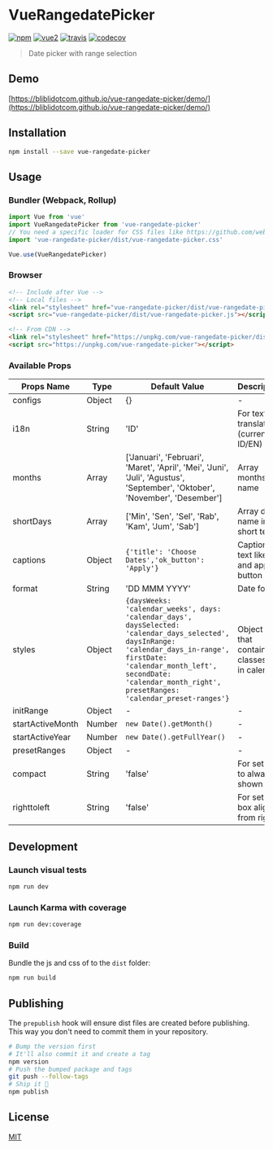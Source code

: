 # VueRangedatePicker

[![npm](https://img.shields.io/npm/v/vue-rangedate-picker.svg)](https://www.npmjs.com/package/vue-rangedate-picker) [![vue2](https://img.shields.io/badge/vue-2.x-brightgreen.svg)](https://vuejs.org/) [![travis](https://img.shields.io/travis/bliblidotcom/vue-rangedate-picker.svg)](https://travis-ci.org/bliblidotcom/vue-rangedate-picker) [![codecov](https://codecov.io/gh/bliblidotcom/vue-rangedate-picker/branch/master/graph/badge.svg)](https://codecov.io/gh/bliblidotcom/vue-rangedate-picker)

> Date picker with range selection

## Demo

[https://bliblidotcom.github.io/vue-rangedate-picker/demo/](https://bliblidotcom.github.io/vue-rangedate-picker/demo/)

## Installation

```bash
npm install --save vue-rangedate-picker
```

## Usage

### Bundler (Webpack, Rollup)

```js
import Vue from 'vue'
import VueRangedatePicker from 'vue-rangedate-picker'
// You need a specific loader for CSS files like https://github.com/webpack/css-loader
import 'vue-rangedate-picker/dist/vue-rangedate-picker.css'

Vue.use(VueRangedatePicker)
```

### Browser

```html
<!-- Include after Vue -->
<!-- Local files -->
<link rel="stylesheet" href="vue-rangedate-picker/dist/vue-rangedate-picker.css"></link>
<script src="vue-rangedate-picker/dist/vue-rangedate-picker.js"></script>

<!-- From CDN -->
<link rel="stylesheet" href="https://unpkg.com/vue-rangedate-picker/dist/vue-rangedate-picker.css"></link>
<script src="https://unpkg.com/vue-rangedate-picker"></script>
```

### Available Props


| Props Name                 | Type             | Default Value  | Description                         	|
|--------------------------- |------------------|--------------- | ------------------------------------	|
| configs                     | Object           | {}             | -                                    |
| i18n                       | String           | 'ID'           | For text translation (currently: ID/EN) |
| months                     | Array            | ['Januari', 'Februari', 'Maret', 'April', 'Mei', 'Juni', 'Juli', 'Agustus', 'September', 'Oktober', 'November', 'Desember']              | Array months name |
| shortDays                  | Array            | ['Min', 'Sen', 'Sel', 'Rab', 'Kam', 'Jum', 'Sab']  |  Array date name in short text     |
| captions                   | Object           | `{'title': 'Choose Dates','ok_button': 'Apply'}`              | Caption text like title and apply button                                    |
| format                     | String           | 'DD MMM YYYY'              | Date format                                   |
| styles                     | Object           | `{daysWeeks: 'calendar_weeks', days: 'calendar_days', daysSelected: 'calendar_days_selected', daysInRange: 'calendar_days_in-range', firstDate: 'calendar_month_left', secondDate: 'calendar_month_right', presetRanges: 'calendar_preset-ranges'}`              | Object set that contains classes use in calendar |
| initRange                  | Object           | -              | -                                    |
| startActiveMonth           | Number           | `new Date().getMonth()`    | -                                    |
| startActiveYear            | Number           | `new Date().getFullYear()` | -                                    |
| presetRanges               | Object           | -              | -                                    |
| compact                    | String           | 'false'        | For set date to always shown |
| righttoleft                | String           | 'false'        | For set date box align from right |


## Development

### Launch visual tests

```bash
npm run dev
```

### Launch Karma with coverage

```bash
npm run dev:coverage
```

### Build

Bundle the js and css of to the `dist` folder:

```bash
npm run build
```


## Publishing

The `prepublish` hook will ensure dist files are created before publishing. This
way you don't need to commit them in your repository.

```bash
# Bump the version first
# It'll also commit it and create a tag
npm version
# Push the bumped package and tags
git push --follow-tags
# Ship it 🚀
npm publish
```

## License

[MIT](http://opensource.org/licenses/MIT)
